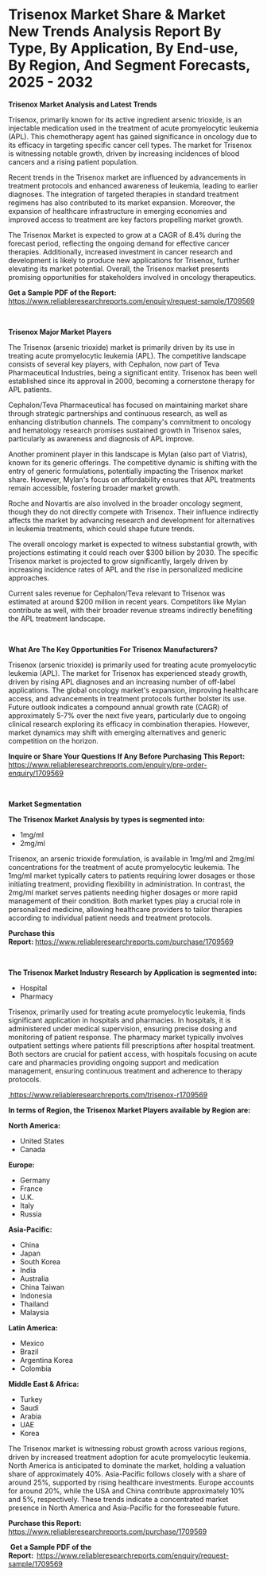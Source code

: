 <p><h1>Trisenox Market Share & Market New Trends Analysis Report By Type, By Application, By End-use, By Region, And Segment Forecasts, 2025 - 2032</h1></p><p><strong>Trisenox Market Analysis and Latest Trends</strong></p>
<p><p>Trisenox, primarily known for its active ingredient arsenic trioxide, is an injectable medication used in the treatment of acute promyelocytic leukemia (APL). This chemotherapy agent has gained significance in oncology due to its efficacy in targeting specific cancer cell types. The market for Trisenox is witnessing notable growth, driven by increasing incidences of blood cancers and a rising patient population. </p><p>Recent trends in the Trisenox market are influenced by advancements in treatment protocols and enhanced awareness of leukemia, leading to earlier diagnoses. The integration of targeted therapies in standard treatment regimens has also contributed to its market expansion. Moreover, the expansion of healthcare infrastructure in emerging economies and improved access to treatment are key factors propelling market growth.</p><p>The Trisenox Market is expected to grow at a CAGR of 8.4% during the forecast period, reflecting the ongoing demand for effective cancer therapies. Additionally, increased investment in cancer research and development is likely to produce new applications for Trisenox, further elevating its market potential. Overall, the Trisenox market presents promising opportunities for stakeholders involved in oncology therapeutics.</p></p>
<p><strong>Get a Sample PDF of the Report:&nbsp;</strong> <a href="https://www.reliableresearchreports.com/enquiry/request-sample/1709569?utm_campaign=3563&utm_medium=2&utm_source=Github&utm_content=ia&utm_term=19042025&utm_id=trisenox">https://www.reliableresearchreports.com/enquiry/request-sample/1709569</a></p>
<p>&nbsp;</p>
<p><strong>Trisenox Major Market Players</strong></p>
<p><p>The Trisenox (arsenic trioxide) market is primarily driven by its use in treating acute promyelocytic leukemia (APL). The competitive landscape consists of several key players, with Cephalon, now part of Teva Pharmaceutical Industries, being a significant entity. Trisenox has been well established since its approval in 2000, becoming a cornerstone therapy for APL patients.</p><p>Cephalon/Teva Pharmaceutical has focused on maintaining market share through strategic partnerships and continuous research, as well as enhancing distribution channels. The company's commitment to oncology and hematology research promises sustained growth in Trisenox sales, particularly as awareness and diagnosis of APL improve.</p><p>Another prominent player in this landscape is Mylan (also part of Viatris), known for its generic offerings. The competitive dynamic is shifting with the entry of generic formulations, potentially impacting the Trisenox market share. However, Mylan's focus on affordability ensures that APL treatments remain accessible, fostering broader market growth.</p><p>Roche and Novartis are also involved in the broader oncology segment, though they do not directly compete with Trisenox. Their influence indirectly affects the market by advancing research and development for alternatives in leukemia treatments, which could shape future trends.</p><p>The overall oncology market is expected to witness substantial growth, with projections estimating it could reach over $300 billion by 2030. The specific Trisenox market is projected to grow significantly, largely driven by increasing incidence rates of APL and the rise in personalized medicine approaches.</p><p>Current sales revenue for Cephalon/Teva relevant to Trisenox was estimated at around $200 million in recent years. Competitors like Mylan contribute as well, with their broader revenue streams indirectly benefiting the APL treatment landscape.</p></p>
<p>&nbsp;</p>
<p><strong>What Are The Key Opportunities For Trisenox Manufacturers?</strong></p>
<p><p>Trisenox (arsenic trioxide) is primarily used for treating acute promyelocytic leukemia (APL). The market for Trisenox has experienced steady growth, driven by rising APL diagnoses and an increasing number of off-label applications. The global oncology market's expansion, improving healthcare access, and advancements in treatment protocols further bolster its use. Future outlook indicates a compound annual growth rate (CAGR) of approximately 5-7% over the next five years, particularly due to ongoing clinical research exploring its efficacy in combination therapies. However, market dynamics may shift with emerging alternatives and generic competition on the horizon.</p></p>
<p><strong>Inquire or Share Your Questions If Any Before Purchasing This Report:</strong> <a href="https://www.reliableresearchreports.com/enquiry/pre-order-enquiry/1709569?utm_campaign=3563&utm_medium=2&utm_source=Github&utm_content=ia&utm_term=19042025&utm_id=trisenox">https://www.reliableresearchreports.com/enquiry/pre-order-enquiry/1709569</a></p>
<p>&nbsp;</p>
<p><strong>Market Segmentation</strong></p>
<p><strong>The Trisenox Market Analysis by types is segmented into:</strong></p>
<p><ul><li>1mg/ml</li><li>2mg/ml</li></ul></p>
<p><p>Trisenox, an arsenic trioxide formulation, is available in 1mg/ml and 2mg/ml concentrations for the treatment of acute promyelocytic leukemia. The 1mg/ml market typically caters to patients requiring lower dosages or those initiating treatment, providing flexibility in administration. In contrast, the 2mg/ml market serves patients needing higher dosages or more rapid management of their condition. Both market types play a crucial role in personalized medicine, allowing healthcare providers to tailor therapies according to individual patient needs and treatment protocols.</p></p>
<p><strong>Purchase this Report:&nbsp;</strong><a href="https://www.reliableresearchreports.com/purchase/1709569?utm_campaign=3563&utm_medium=2&utm_source=Github&utm_content=ia&utm_term=19042025&utm_id=trisenox">https://www.reliableresearchreports.com/purchase/1709569</a></p>
<p>&nbsp;</p>
<p><strong>The Trisenox Market Industry Research by Application is segmented into:</strong></p>
<p><ul><li>Hospital</li><li>Pharmacy</li></ul></p>
<p><p>Trisenox, primarily used for treating acute promyelocytic leukemia, finds significant application in hospitals and pharmacies. In hospitals, it is administered under medical supervision, ensuring precise dosing and monitoring of patient response. The pharmacy market typically involves outpatient settings where patients fill prescriptions after hospital treatment. Both sectors are crucial for patient access, with hospitals focusing on acute care and pharmacies providing ongoing support and medication management, ensuring continuous treatment and adherence to therapy protocols.</p></p>
<p><a href="https://www.reliableresearchreports.com/trisenox-r1709569?utm_campaign=3563&utm_medium=2&utm_source=Github&utm_content=ia&utm_term=19042025&utm_id=trisenox">&nbsp;https://www.reliableresearchreports.com/trisenox-r1709569</a></p>
<p><strong>In terms of Region, the Trisenox Market Players available by Region are:</strong></p>
<p>
    <p> <strong> North America: </strong>
        <ul>
            <li>United States</li>
            <li>Canada</li>
        </ul>
        </p> 
    <p> <strong> Europe: </strong>
        <ul>
            <li>Germany</li>
            <li>France</li>
            <li>U.K.</li>
            <li>Italy</li>
            <li>Russia</li>
        </ul>
        </p> 
    <p> <strong> Asia-Pacific: </strong>
        <ul>
            <li>China</li>
            <li>Japan</li>
            <li>South Korea</li>
            <li>India</li>
            <li>Australia</li>
            <li>China Taiwan</li>
            <li>Indonesia</li>
            <li>Thailand</li>
            <li>Malaysia</li>
        </ul>
        </p> 
    <p> <strong> Latin America: </strong>
        <ul>
            <li>Mexico</li>
            <li>Brazil</li>
            <li>Argentina Korea</li>
            <li>Colombia</li>
        </ul>
        </p> 
    <p> <strong> Middle East & Africa: </strong>
        <ul>
            <li>Turkey</li>
            <li>Saudi</li>
            <li>Arabia</li>
            <li>UAE</li>
            <li>Korea</li>
        </ul>
    </p>
    </p>
<p><p>The Trisenox market is witnessing robust growth across various regions, driven by increased treatment adoption for acute promyelocytic leukemia. North America is anticipated to dominate the market, holding a valuation share of approximately 40%. Asia-Pacific follows closely with a share of around 25%, supported by rising healthcare investments. Europe accounts for around 20%, while the USA and China contribute approximately 10% and 5%, respectively. These trends indicate a concentrated market presence in North America and Asia-Pacific for the foreseeable future.</p></p>
<p><strong>Purchase this Report: </strong><a href="https://www.reliableresearchreports.com/purchase/1709569?utm_campaign=3563&utm_medium=2&utm_source=Github&utm_content=ia&utm_term=19042025&utm_id=trisenox">https://www.reliableresearchreports.com/purchase/1709569</a></p>
<p>&nbsp;<strong>Get a Sample PDF of the Report:&nbsp;&nbsp;</strong><a href="https://www.reliableresearchreports.com/enquiry/request-sample/1709569?utm_campaign=3563&utm_medium=2&utm_source=Github&utm_content=ia&utm_term=19042025&utm_id=trisenox">https://www.reliableresearchreports.com/enquiry/request-sample/1709569</a></p>
<p><strong></strong></p>
<p><p></p><p></p><p></p></p>
